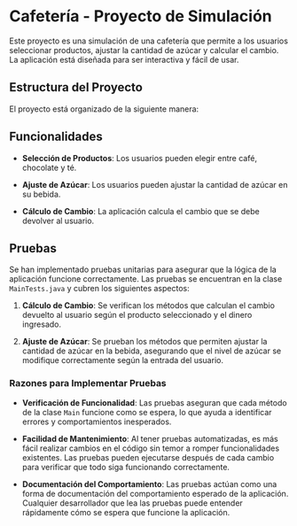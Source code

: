 # Cafetería - Proyecto de Simulación


Este proyecto es una simulación de una cafetería que permite a los usuarios seleccionar productos, ajustar la cantidad de azúcar y calcular el cambio. La aplicación está diseñada para ser interactiva y fácil de usar.


## Estructura del Proyecto


El proyecto está organizado de la siguiente manera:


## Funcionalidades


- **Selección de Productos**: Los usuarios pueden elegir entre café, chocolate y té.

- **Ajuste de Azúcar**: Los usuarios pueden ajustar la cantidad de azúcar en su bebida.

- **Cálculo de Cambio**: La aplicación calcula el cambio que se debe devolver al usuario.


## Pruebas


Se han implementado pruebas unitarias para asegurar que la lógica de la aplicación funcione correctamente. Las pruebas se encuentran en la clase `MainTests.java` y cubren los siguientes aspectos:


1. **Cálculo de Cambio**: Se verifican los métodos que calculan el cambio devuelto al usuario según el producto seleccionado y el dinero ingresado.

2. **Ajuste de Azúcar**: Se prueban los métodos que permiten ajustar la cantidad de azúcar en la bebida, asegurando que el nivel de azúcar se modifique correctamente según la entrada del usuario.


### Razones para Implementar Pruebas


- **Verificación de Funcionalidad**: Las pruebas aseguran que cada método de la clase `Main` funcione como se espera, lo que ayuda a identificar errores y comportamientos inesperados.

- **Facilidad de Mantenimiento**: Al tener pruebas automatizadas, es más fácil realizar cambios en el código sin temor a romper funcionalidades existentes. Las pruebas pueden ejecutarse después de cada cambio para verificar que todo siga funcionando correctamente.

- **Documentación del Comportamiento**: Las pruebas actúan como una forma de documentación del comportamiento esperado de la aplicación. Cualquier desarrollador que lea las pruebas puede entender rápidamente cómo se espera que funcione la aplicación.
